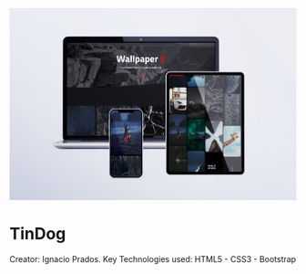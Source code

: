 ![banner](https://raw.githubusercontent.com/IgnacioPrados/web/gh-pages/assets/img/work4.JPG)
# TinDog
 Creator: Ignacio Prados.
 Key Technologies used: HTML5 - CSS3 - Bootstrap
